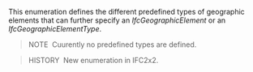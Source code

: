 ﻿This enumeration defines the different predefined types of geographic elements that can further specify an _IfcGeographicElement_ or an _IfcGeographicElementType_.

> NOTE&nbsp; Cuurently no predefined types are defined.

> HISTORY&nbsp; New enumeration in IFC2x2.

